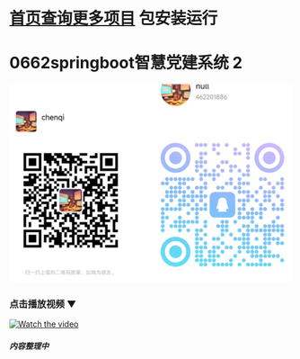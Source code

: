 # [首页查询更多项目](https://github.com/GraduationProject-springboot) 包安装运行


# 0662springboot智慧党建系统 2

![picture](https://raw.githubusercontent.com/GraduationProject-springboot/.github/main/img/wx.png)

### 点击播放视频 ▼
[![Watch the video](https://i.sstatic.net/Vp2cE.png)](https://www.bilibili.com/video/BV14HerezEwW?p=19)


#####   内容整理中  











